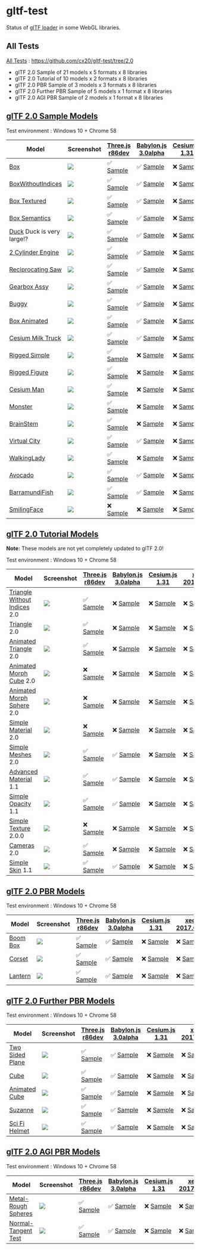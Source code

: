 # gltf-test

Status of [glTF loader](https://github.com/KhronosGroup/glTF#webgl-engines) in some WebGL libraries.

## All Tests

[All Tests]( https://cdn.rawgit.com/cx20/gltf-test/0fbe160ed4120988ee02c6dd9c1620bc3970fa59/index.html ) : https://github.com/cx20/gltf-test/tree/2.0
- glTF 2.0 Sample of 21 models x 5 formats x 8 libraries
- glTF 2.0 Tutorial of 10 models x 2 formats x 8 libraries
- glTF 2.0 PBR Sample of 3 models x 3 formats x 8 libraries
- glTF 2.0 Further PBR Sample of 5 models x 1 format x 8 libraries
- glTF 2.0 AGI PBR Sample of 2 models x 1 format x 8 libraries

## [glTF 2.0 Sample Models](https://github.com/lasalvavida/glTF-Sample-Models/tree/2.0/2.0)

Test environment : Windows 10 + Chrome 58

|Model                                               |Screenshot                                                    |[Three.js r86dev](https://github.com/mrdoob/three.js/tree/dev/examples/js/loaders/GLTF2Loader.js)                                                                           |[Babylon.js 3.0alpha](https://github.com/BabylonJS/Babylon.js/tree/master/loaders/src/glTF)                                                                                                     |[Cesium.js 1.31](https://github.com/AnalyticalGraphicsInc/cesium/)                                                                                             |[xeogl 2017.04.24](https://github.com/xeolabs/xeogl/tree/master/src/models/gltf)                                                                                             |[GLBoost r2dev](https://github.com/emadurandal/GLBoost/blob/master/src/js/middle_level/loader/GLTFLoader.js)                                                                     |[Grimoire.js 2017.05.08](https://github.com/GrimoireGL/grimoirejs-gltf)                                                                                                             |
|----------------------------------------------------|--------------------------------------------------------------|----------------------------------------------------------------------------------------------------------------------------------------------------------------------------|------------------------------------------------------------------------------------------------------------------------------------------------------------------------------------------------|---------------------------------------------------------------------------------------------------------------------------------------------------------------|-----------------------------------------------------------------------------------------------------------------------------------------------------------------------------|---------------------------------------------------------------------------------------------------------------------------------------------------------------------------------|------------------------------------------------------------------------------------------------------------------------------------------------------------------------------------|
|[Box](sampleModels/Box)                             |![](sampleModels/Box/screenshot/screenshot.png)               |:white_check_mark: [Sample](https://cdn.rawgit.com/cx20/gltf-test/0fbe160ed4120988ee02c6dd9c1620bc3970fa59/examples/threejs/index.html?model=Box&scale=1)                   |:white_check_mark: [Sample](https://cdn.rawgit.com/cx20/gltf-test/0fbe160ed4120988ee02c6dd9c1620bc3970fa59/examples/babylonjs/index.html?model=Box&scale=1)                                     |:x: [Sample](https://cdn.rawgit.com/cx20/gltf-test/0fbe160ed4120988ee02c6dd9c1620bc3970fa59/examples/cesium/index.html?model=Box)               |:x: [Sample](https://cdn.rawgit.com/cx20/gltf-test/0fbe160ed4120988ee02c6dd9c1620bc3970fa59/examples/xeogl/index.html?model=Box&scale=1)                                                    |:x: [Sample](https://cdn.rawgit.com/cx20/gltf-test/0fbe160ed4120988ee02c6dd9c1620bc3970fa59/examples/glboost/index.html?model=Box&scale=1)                                       |:x: [Sample](https://cdn.rawgit.com/cx20/gltf-test/0fbe160ed4120988ee02c6dd9c1620bc3970fa59/examples/grimoiregl/index.html?model=Box&scale=1)                                       |
|[BoxWithoutIndices](sampleModels/BoxWithoutIndices) |![](sampleModels/BoxWithoutIndices/screenshot/screenshot.png) |:white_check_mark: [Sample](https://cdn.rawgit.com/cx20/gltf-test/0fbe160ed4120988ee02c6dd9c1620bc3970fa59/examples/threejs/index.html?model=BoxWithoutIndices&scale=1)     |:white_check_mark: [Sample](https://cdn.rawgit.com/cx20/gltf-test/0fbe160ed4120988ee02c6dd9c1620bc3970fa59/examples/babylonjs/index.html?model=BoxWithoutIndices&scale=1)                       |:x: [Sample](https://cdn.rawgit.com/cx20/gltf-test/0fbe160ed4120988ee02c6dd9c1620bc3970fa59/examples/cesium/index.html?model=BoxWithoutIndices) |:x: [Sample](https://cdn.rawgit.com/cx20/gltf-test/0fbe160ed4120988ee02c6dd9c1620bc3970fa59/examples/xeogl/index.html?model=BoxWithoutIndices&scale=1)                                      |:x: [Sample](https://cdn.rawgit.com/cx20/gltf-test/0fbe160ed4120988ee02c6dd9c1620bc3970fa59/examples/glboost/index.html?model=BoxWithoutIndices&scale=1)                         |:x: [Sample](https://cdn.rawgit.com/cx20/gltf-test/0fbe160ed4120988ee02c6dd9c1620bc3970fa59/examples/grimoiregl/index.html?model=BoxWithoutIndices&scale=1)                         |
|[Box Textured](sampleModels/BoxTextured)            |![](sampleModels/BoxTextured/screenshot/screenshot.png)       |:white_check_mark: [Sample](https://cdn.rawgit.com/cx20/gltf-test/0fbe160ed4120988ee02c6dd9c1620bc3970fa59/examples/threejs/index.html?model=BoxTextured&scale=1)           |:white_check_mark: [Sample](https://cdn.rawgit.com/cx20/gltf-test/0fbe160ed4120988ee02c6dd9c1620bc3970fa59/examples/babylonjs/index.html?model=BoxTextured&scale=1)                             |:x: [Sample](https://cdn.rawgit.com/cx20/gltf-test/0fbe160ed4120988ee02c6dd9c1620bc3970fa59/examples/cesium/index.html?model=BoxTextured)       |:x: [Sample](https://cdn.rawgit.com/cx20/gltf-test/0fbe160ed4120988ee02c6dd9c1620bc3970fa59/examples/xeogl/index.html?model=BoxTextured&scale=1)                                            |:x: [Sample](https://cdn.rawgit.com/cx20/gltf-test/0fbe160ed4120988ee02c6dd9c1620bc3970fa59/examples/glboost/index.html?model=BoxTextured&scale=1)                               |:white_check_mark: [Sample](https://cdn.rawgit.com/cx20/gltf-test/0fbe160ed4120988ee02c6dd9c1620bc3970fa59/examples/grimoiregl/index.html?model=BoxTextured&scale=1)                |
|[Box Semantics](sampleModels/BoxSemantics)          |![](sampleModels/BoxSemantics/screenshot/screenshot.png)      |:white_check_mark: [Sample](https://cdn.rawgit.com/cx20/gltf-test/0fbe160ed4120988ee02c6dd9c1620bc3970fa59/examples/threejs/index.html?model=BoxSemantics&scale=1)          |:white_check_mark: [Sample](https://cdn.rawgit.com/cx20/gltf-test/0fbe160ed4120988ee02c6dd9c1620bc3970fa59/examples/babylonjs/index.html?model=BoxSemantics&scale=1)                            |:x: [Sample](https://cdn.rawgit.com/cx20/gltf-test/0fbe160ed4120988ee02c6dd9c1620bc3970fa59/examples/cesium/index.html?model=BoxSemantics)      |:x: [Sample](https://cdn.rawgit.com/cx20/gltf-test/0fbe160ed4120988ee02c6dd9c1620bc3970fa59/examples/xeogl/index.html?model=BoxSemantics&scale=1)                                           |:x: [Sample](https://cdn.rawgit.com/cx20/gltf-test/0fbe160ed4120988ee02c6dd9c1620bc3970fa59/examples/glboost/index.html?model=BoxSemantics&scale=1)                              |:white_check_mark: [Sample](https://cdn.rawgit.com/cx20/gltf-test/0fbe160ed4120988ee02c6dd9c1620bc3970fa59/examples/grimoiregl/index.html?model=BoxSemantics&scale=1)               |
|[Duck](sampleModels/Duck) Duck is very large!?      |![](sampleModels/Duck/screenshot/screenshot.png)              |:white_check_mark: [Sample](https://cdn.rawgit.com/cx20/gltf-test/0fbe160ed4120988ee02c6dd9c1620bc3970fa59/examples/threejs/index.html?model=Duck&scale=1)                  |:white_check_mark: [Sample](https://cdn.rawgit.com/cx20/gltf-test/0fbe160ed4120988ee02c6dd9c1620bc3970fa59/examples/babylonjs/index.html?model=Duck&scale=1)                                    |:x: [Sample](https://cdn.rawgit.com/cx20/gltf-test/0fbe160ed4120988ee02c6dd9c1620bc3970fa59/examples/cesium/index.html?model=Duck)              |:x: [Sample](https://cdn.rawgit.com/cx20/gltf-test/0fbe160ed4120988ee02c6dd9c1620bc3970fa59/examples/xeogl/index.html?model=Duck&scale=1)                                                   |:x: [Sample](https://cdn.rawgit.com/cx20/gltf-test/0fbe160ed4120988ee02c6dd9c1620bc3970fa59/examples/glboost/index.html?model=Duck&scale=1)                                      |:white_check_mark: [Sample](https://cdn.rawgit.com/cx20/gltf-test/0fbe160ed4120988ee02c6dd9c1620bc3970fa59/examples/grimoiregl/index.html?model=Duck&scale=1)                       |
|[2 Cylinder Engine](sampleModels/2CylinderEngine)   |![](sampleModels/2CylinderEngine/screenshot/screenshot.png)   |:white_check_mark: [Sample](https://cdn.rawgit.com/cx20/gltf-test/0fbe160ed4120988ee02c6dd9c1620bc3970fa59/examples/threejs/index.html?model=2CylinderEngine&scale=0.005)   |:white_check_mark: [Sample](https://cdn.rawgit.com/cx20/gltf-test/0fbe160ed4120988ee02c6dd9c1620bc3970fa59/examples/babylonjs/index.html?model=2CylinderEngine&scale=0.005)                     |:x: [Sample](https://cdn.rawgit.com/cx20/gltf-test/0fbe160ed4120988ee02c6dd9c1620bc3970fa59/examples/cesium/index.html?model=2CylinderEngine)   |:x: [Sample](https://cdn.rawgit.com/cx20/gltf-test/0fbe160ed4120988ee02c6dd9c1620bc3970fa59/examples/xeogl/index.html?model=2CylinderEngine&scale=0.005)                                    |:x: [Sample](https://cdn.rawgit.com/cx20/gltf-test/0fbe160ed4120988ee02c6dd9c1620bc3970fa59/examples/glboost/index.html?model=2CylinderEngine&scale=0.005)                       |:x: [Sample](https://cdn.rawgit.com/cx20/gltf-test/0fbe160ed4120988ee02c6dd9c1620bc3970fa59/examples/grimoiregl/index.html?model=2CylinderEngine&scale=0.005)                       |
|[Reciprocating Saw](sampleModels/ReciprocatingSaw)  |![](sampleModels/ReciprocatingSaw/screenshot/screenshot.png)  |:white_check_mark: [Sample](https://cdn.rawgit.com/cx20/gltf-test/0fbe160ed4120988ee02c6dd9c1620bc3970fa59/examples/threejs/index.html?model=ReciprocatingSaw&scale=0.01)   |:white_check_mark: [Sample](https://cdn.rawgit.com/cx20/gltf-test/0fbe160ed4120988ee02c6dd9c1620bc3970fa59/examples/babylonjs/index.html?model=ReciprocatingSaw&scale=0.01)                     |:x: [Sample](https://cdn.rawgit.com/cx20/gltf-test/0fbe160ed4120988ee02c6dd9c1620bc3970fa59/examples/cesium/index.html?model=ReciprocatingSaw)  |:x: [Sample](https://cdn.rawgit.com/cx20/gltf-test/0fbe160ed4120988ee02c6dd9c1620bc3970fa59/examples/xeogl/index.html?model=ReciprocatingSaw&scale=0.01)                                    |:x: [Sample](https://cdn.rawgit.com/cx20/gltf-test/0fbe160ed4120988ee02c6dd9c1620bc3970fa59/examples/glboost/index.html?model=ReciprocatingSaw&scale=0.01)                       |:x: [Sample](https://cdn.rawgit.com/cx20/gltf-test/0fbe160ed4120988ee02c6dd9c1620bc3970fa59/examples/grimoiregl/index.html?model=ReciprocatingSaw&scale=0.01)                       |
|[Gearbox Assy](sampleModels/GearboxAssy)            |![](sampleModels/GearboxAssy/screenshot/screenshot.png)       |:white_check_mark: [Sample](https://cdn.rawgit.com/cx20/gltf-test/0fbe160ed4120988ee02c6dd9c1620bc3970fa59/examples/threejs/index.html?model=GearboxAssy&scale=1)           |:white_check_mark: [Sample](https://cdn.rawgit.com/cx20/gltf-test/0fbe160ed4120988ee02c6dd9c1620bc3970fa59/examples/babylonjs/index.html?model=GearboxAssy&scale=1)                             |:x: [Sample](https://cdn.rawgit.com/cx20/gltf-test/0fbe160ed4120988ee02c6dd9c1620bc3970fa59/examples/cesium/index.html?model=GearboxAssy)       |:x: [Sample](https://cdn.rawgit.com/cx20/gltf-test/0fbe160ed4120988ee02c6dd9c1620bc3970fa59/examples/xeogl/index.html?model=GearboxAssy&scale=1)                                            |:x: [Sample](https://cdn.rawgit.com/cx20/gltf-test/0fbe160ed4120988ee02c6dd9c1620bc3970fa59/examples/glboost/index.html?model=GearboxAssy&scale=1)                               |:x: [Sample](https://cdn.rawgit.com/cx20/gltf-test/0fbe160ed4120988ee02c6dd9c1620bc3970fa59/examples/grimoiregl/index.html?model=GearboxAssy&scale=1)                               |
|[Buggy](sampleModels/Buggy)                         |![](sampleModels/Buggy/screenshot/screenshot.png)             |:white_check_mark: [Sample](https://cdn.rawgit.com/cx20/gltf-test/0fbe160ed4120988ee02c6dd9c1620bc3970fa59/examples/threejs/index.html?model=Buggy&scale=0.02)              |:white_check_mark: [Sample](https://cdn.rawgit.com/cx20/gltf-test/0fbe160ed4120988ee02c6dd9c1620bc3970fa59/examples/babylonjs/index.html?model=Buggy&scale=0.02)                                |:x: [Sample](https://cdn.rawgit.com/cx20/gltf-test/0fbe160ed4120988ee02c6dd9c1620bc3970fa59/examples/cesium/index.html?model=Buggy)             |:x: [Sample](https://cdn.rawgit.com/cx20/gltf-test/0fbe160ed4120988ee02c6dd9c1620bc3970fa59/examples/xeogl/index.html?model=Buggy&scale=0.02)                                               |:x: [Sample](https://cdn.rawgit.com/cx20/gltf-test/0fbe160ed4120988ee02c6dd9c1620bc3970fa59/examples/glboost/index.html?model=Buggy&scale=0.02)                                  |:x: [Sample](https://cdn.rawgit.com/cx20/gltf-test/0fbe160ed4120988ee02c6dd9c1620bc3970fa59/examples/grimoiregl/index.html?model=Buggy&scale=0.02)                                  |
|[Box Animated](sampleModels/BoxAnimated)            |![](sampleModels/BoxAnimated/screenshot/screenshot.gif)       |:white_check_mark: [Sample](https://cdn.rawgit.com/cx20/gltf-test/0fbe160ed4120988ee02c6dd9c1620bc3970fa59/examples/threejs/index.html?model=BoxAnimated&scale=0.5)         |:white_check_mark: [Sample](https://cdn.rawgit.com/cx20/gltf-test/0fbe160ed4120988ee02c6dd9c1620bc3970fa59/examples/babylonjs/index.html?model=BoxAnimated&scale=0.5)                           |:x: [Sample](https://cdn.rawgit.com/cx20/gltf-test/0fbe160ed4120988ee02c6dd9c1620bc3970fa59/examples/cesium/index.html?model=BoxAnimated)                      |:x: [Sample](https://cdn.rawgit.com/cx20/gltf-test/0fbe160ed4120988ee02c6dd9c1620bc3970fa59/examples/xeogl/index.html?model=BoxAnimated&scale=0.5)                           |:x: [Sample](https://cdn.rawgit.com/cx20/gltf-test/0fbe160ed4120988ee02c6dd9c1620bc3970fa59/examples/glboost/index.html?model=BoxAnimated&scale=0.5)                             |:x: [Sample](https://cdn.rawgit.com/cx20/gltf-test/0fbe160ed4120988ee02c6dd9c1620bc3970fa59/examples/grimoiregl/index.html?model=BoxAnimated&scale=0.5)                             |
|[Cesium Milk Truck](sampleModels/CesiumMilkTruck)   |![](sampleModels/CesiumMilkTruck/screenshot/screenshot.gif)   |:white_check_mark: [Sample](https://cdn.rawgit.com/cx20/gltf-test/0fbe160ed4120988ee02c6dd9c1620bc3970fa59/examples/threejs/index.html?model=CesiumMilkTruck&scale=0.5)     |:white_check_mark: [Sample](https://cdn.rawgit.com/cx20/gltf-test/0fbe160ed4120988ee02c6dd9c1620bc3970fa59/examples/babylonjs/index.html?model=CesiumMilkTruck&scale=0.5)                       |:x: [Sample](https://cdn.rawgit.com/cx20/gltf-test/0fbe160ed4120988ee02c6dd9c1620bc3970fa59/examples/cesium/index.html?model=CesiumMilkTruck)                  |:x: [Sample](https://cdn.rawgit.com/cx20/gltf-test/0fbe160ed4120988ee02c6dd9c1620bc3970fa59/examples/xeogl/index.html?model=CesiumMilkTruck&scale=0.5)                       |:x: [Sample](https://cdn.rawgit.com/cx20/gltf-test/0fbe160ed4120988ee02c6dd9c1620bc3970fa59/examples/glboost/index.html?model=CesiumMilkTruck&scale=0.5)                         |:x: [Sample](https://cdn.rawgit.com/cx20/gltf-test/0fbe160ed4120988ee02c6dd9c1620bc3970fa59/examples/grimoiregl/index.html?model=CesiumMilkTruck&scale=0.5)                         |
|[Rigged Simple](sampleModels/RiggedSimple)          |![](sampleModels/RiggedSimple/screenshot/screenshot.gif)      |:white_check_mark: [Sample](https://cdn.rawgit.com/cx20/gltf-test/0fbe160ed4120988ee02c6dd9c1620bc3970fa59/examples/threejs/index.html?model=RiggedSimple&scale=0.2)        |:x: [Sample](https://cdn.rawgit.com/cx20/gltf-test/0fbe160ed4120988ee02c6dd9c1620bc3970fa59/examples/babylonjs/index.html?model=RiggedSimple&scale=0.2)                                         |:x: [Sample](https://cdn.rawgit.com/cx20/gltf-test/0fbe160ed4120988ee02c6dd9c1620bc3970fa59/examples/cesium/index.html?model=RiggedSimple)                     |:x: [Sample](https://cdn.rawgit.com/cx20/gltf-test/0fbe160ed4120988ee02c6dd9c1620bc3970fa59/examples/xeogl/index.html?model=RiggedSimple&scale=0.2)                          |:x: [Sample](https://cdn.rawgit.com/cx20/gltf-test/0fbe160ed4120988ee02c6dd9c1620bc3970fa59/examples/glboost/index.html?model=RiggedSimple&scale=0.2)                            |:x: [Sample](https://cdn.rawgit.com/cx20/gltf-test/0fbe160ed4120988ee02c6dd9c1620bc3970fa59/examples/grimoiregl/index.html?model=RiggedSimple&scale=0.2)                            |
|[Rigged Figure](sampleModels/RiggedFigure)          |![](sampleModels/RiggedFigure/screenshot/screenshot.gif)      |:white_check_mark: [Sample](https://cdn.rawgit.com/cx20/gltf-test/0fbe160ed4120988ee02c6dd9c1620bc3970fa59/examples/threejs/index.html?model=RiggedFigure&scale=1)          |:x: [Sample](https://cdn.rawgit.com/cx20/gltf-test/0fbe160ed4120988ee02c6dd9c1620bc3970fa59/examples/babylonjs/index.html?model=RiggedFigure&scale=1)                                           |:x: [Sample](https://cdn.rawgit.com/cx20/gltf-test/0fbe160ed4120988ee02c6dd9c1620bc3970fa59/examples/cesium/index.html?model=RiggedFigure)                     |:x: [Sample](https://cdn.rawgit.com/cx20/gltf-test/0fbe160ed4120988ee02c6dd9c1620bc3970fa59/examples/xeogl/index.html?model=RiggedFigure&scale=1)                            |:x: [Sample](https://cdn.rawgit.com/cx20/gltf-test/0fbe160ed4120988ee02c6dd9c1620bc3970fa59/examples/glboost/index.html?model=RiggedFigure&scale=1)                              |:x: [Sample](https://cdn.rawgit.com/cx20/gltf-test/0fbe160ed4120988ee02c6dd9c1620bc3970fa59/examples/grimoiregl/index.html?model=RiggedFigure&scale=1)                              |
|[Cesium Man](sampleModels/CesiumMan)                |![](sampleModels/CesiumMan/screenshot/screenshot.gif)         |:white_check_mark: [Sample](https://cdn.rawgit.com/cx20/gltf-test/0fbe160ed4120988ee02c6dd9c1620bc3970fa59/examples/threejs/index.html?model=CesiumMan&scale=1)             |:x: [Sample](https://cdn.rawgit.com/cx20/gltf-test/0fbe160ed4120988ee02c6dd9c1620bc3970fa59/examples/babylonjs/index.html?model=CesiumMan&scale=1)                                              |:x: [Sample](https://cdn.rawgit.com/cx20/gltf-test/0fbe160ed4120988ee02c6dd9c1620bc3970fa59/examples/cesium/index.html?model=CesiumMan)                        |:x: [Sample](https://cdn.rawgit.com/cx20/gltf-test/0fbe160ed4120988ee02c6dd9c1620bc3970fa59/examples/xeogl/index.html?model=CesiumMan&scale=1)                               |:x: [Sample](https://cdn.rawgit.com/cx20/gltf-test/0fbe160ed4120988ee02c6dd9c1620bc3970fa59/examples/glboost/index.html?model=CesiumMan&scale=1)                                 |:x: [Sample](https://cdn.rawgit.com/cx20/gltf-test/0fbe160ed4120988ee02c6dd9c1620bc3970fa59/examples/grimoiregl/index.html?model=CesiumMan&scale=1)                                 |
|[Monster](sampleModels/Monster)                     |![](sampleModels/Monster/screenshot/screenshot.gif)           |:white_check_mark: [Sample](https://cdn.rawgit.com/cx20/gltf-test/0fbe160ed4120988ee02c6dd9c1620bc3970fa59/examples/threejs/index.html?model=Monster&scale=0.05)            |:x: [Sample](https://cdn.rawgit.com/cx20/gltf-test/0fbe160ed4120988ee02c6dd9c1620bc3970fa59/examples/babylonjs/index.html?model=Monster&scale=0.05)                                             |:x: [Sample](https://cdn.rawgit.com/cx20/gltf-test/0fbe160ed4120988ee02c6dd9c1620bc3970fa59/examples/cesium/index.html?model=Monster)                          |:x: [Sample](https://cdn.rawgit.com/cx20/gltf-test/0fbe160ed4120988ee02c6dd9c1620bc3970fa59/examples/xeogl/index.html?model=Monster&scale=0.05)                              |:x: [Sample](https://cdn.rawgit.com/cx20/gltf-test/0fbe160ed4120988ee02c6dd9c1620bc3970fa59/examples/glboost/index.html?model=Monster&scale=0.05)                                |:x: [Sample](https://cdn.rawgit.com/cx20/gltf-test/0fbe160ed4120988ee02c6dd9c1620bc3970fa59/examples/grimoiregl/index.html?model=Monster&scale=0.05)                                |
|[BrainStem](sampleModels/BrainStem)                 |![](sampleModels/BrainStem/screenshot/screenshot.gif)         |:white_check_mark: [Sample](https://cdn.rawgit.com/cx20/gltf-test/0fbe160ed4120988ee02c6dd9c1620bc3970fa59/examples/threejs/index.html?model=BrainStem&scale=1)             |:x: [Sample](https://cdn.rawgit.com/cx20/gltf-test/0fbe160ed4120988ee02c6dd9c1620bc3970fa59/examples/babylonjs/index.html?model=BrainStem&scale=1)                                              |:x: [Sample](https://cdn.rawgit.com/cx20/gltf-test/0fbe160ed4120988ee02c6dd9c1620bc3970fa59/examples/cesium/index.html?model=BrainStem)                        |:x: [Sample](https://cdn.rawgit.com/cx20/gltf-test/0fbe160ed4120988ee02c6dd9c1620bc3970fa59/examples/xeogl/index.html?model=BrainStem&scale=1)                               |:x: [Sample](https://cdn.rawgit.com/cx20/gltf-test/0fbe160ed4120988ee02c6dd9c1620bc3970fa59/examples/glboost/index.html?model=BrainStem&scale=1)                                 |:x: [Sample](https://cdn.rawgit.com/cx20/gltf-test/0fbe160ed4120988ee02c6dd9c1620bc3970fa59/examples/grimoiregl/index.html?model=BrainStem&scale=1)                                 |
|[Virtual City](sampleModels/VC)                     |![](sampleModels/VC/screenshot/screenshot.gif)                |:white_check_mark: [Sample](https://cdn.rawgit.com/cx20/gltf-test/0fbe160ed4120988ee02c6dd9c1620bc3970fa59/examples/threejs/index.html?model=VC&scale=0.2)                  |:white_check_mark: [Sample](https://cdn.rawgit.com/cx20/gltf-test/0fbe160ed4120988ee02c6dd9c1620bc3970fa59/examples/babylonjs/index.html?model=VC&scale=0.2)                                    |:x: [Sample](https://cdn.rawgit.com/cx20/gltf-test/0fbe160ed4120988ee02c6dd9c1620bc3970fa59/examples/cesium/index.html?model=VC)                               |:x: [Sample](https://cdn.rawgit.com/cx20/gltf-test/0fbe160ed4120988ee02c6dd9c1620bc3970fa59/examples/xeogl/index.html?model=VC&scale=0.2)                                    |:x: [Sample](https://cdn.rawgit.com/cx20/gltf-test/0fbe160ed4120988ee02c6dd9c1620bc3970fa59/examples/glboost/index.html?model=VC&scale=0.2)                                      |:x: [Sample](https://cdn.rawgit.com/cx20/gltf-test/0fbe160ed4120988ee02c6dd9c1620bc3970fa59/examples/grimoiregl/index.html?model=VC&scale=0.2)                                      |
|[WalkingLady](sampleModels/WalkingLady)             |![](sampleModels/WalkingLady/screenshot/screenshot.gif)       |:white_check_mark: [Sample](https://cdn.rawgit.com/cx20/gltf-test/0fbe160ed4120988ee02c6dd9c1620bc3970fa59/examples/threejs/index.html?model=WalkingLady&scale=1)           |:x: [Sample](https://cdn.rawgit.com/cx20/gltf-test/0fbe160ed4120988ee02c6dd9c1620bc3970fa59/examples/babylonjs/index.html?model=WalkingLady&scale=1)                                            |:x: [Sample](https://cdn.rawgit.com/cx20/gltf-test/0fbe160ed4120988ee02c6dd9c1620bc3970fa59/examples/cesium/index.html?model=WalkingLady)                      |:x: [Sample](https://cdn.rawgit.com/cx20/gltf-test/0fbe160ed4120988ee02c6dd9c1620bc3970fa59/examples/xeogl/index.html?model=WalkingLady&scale=1)                             |:x: [Sample](https://cdn.rawgit.com/cx20/gltf-test/0fbe160ed4120988ee02c6dd9c1620bc3970fa59/examples/glboost/index.html?model=WalkingLady&scale=1)                               |:x: [Sample](https://cdn.rawgit.com/cx20/gltf-test/0fbe160ed4120988ee02c6dd9c1620bc3970fa59/examples/grimoiregl/index.html?model=WalkingLady&scale=1)                               |
|[Avocado](sampleModels/Avocado)                     |![](sampleModels/Avocado/screenshot/screenshot.png)           |:white_check_mark: [Sample](https://cdn.rawgit.com/cx20/gltf-test/0fbe160ed4120988ee02c6dd9c1620bc3970fa59/examples/threejs/index.html?model=Avocado&scale=0.5)             |:white_check_mark: [Sample](https://cdn.rawgit.com/cx20/gltf-test/0fbe160ed4120988ee02c6dd9c1620bc3970fa59/examples/babylonjs/index.html?model=Avocado&scale=0.5)                               |:x: [Sample](https://cdn.rawgit.com/cx20/gltf-test/0fbe160ed4120988ee02c6dd9c1620bc3970fa59/examples/cesium/index.html?model=Avocado)           |:x: [Sample](https://cdn.rawgit.com/cx20/gltf-test/0fbe160ed4120988ee02c6dd9c1620bc3970fa59/examples/xeogl/index.html?model=Avocado&scale=0.5)                                              |:x: [Sample](https://cdn.rawgit.com/cx20/gltf-test/0fbe160ed4120988ee02c6dd9c1620bc3970fa59/examples/glboost/index.html?model=Avocado&scale=0.5)                                 |:white_check_mark: [Sample](https://cdn.rawgit.com/cx20/gltf-test/0fbe160ed4120988ee02c6dd9c1620bc3970fa59/examples/grimoiregl/index.html?model=Avocado&scale=0.5)                  |
|[BarramundiFish](sampleModels/BarramundiFish)       |![](sampleModels/BarramundiFish/screenshot/screenshot.png)    |:white_check_mark: [Sample](https://cdn.rawgit.com/cx20/gltf-test/0fbe160ed4120988ee02c6dd9c1620bc3970fa59/examples/threejs/index.html?model=BarramundiFish&scale=0.05)     |:white_check_mark: [Sample](https://cdn.rawgit.com/cx20/gltf-test/0fbe160ed4120988ee02c6dd9c1620bc3970fa59/examples/babylonjs/index.html?model=BarramundiFish&scale=0.05)                       |:x: [Sample](https://cdn.rawgit.com/cx20/gltf-test/0fbe160ed4120988ee02c6dd9c1620bc3970fa59/examples/cesium/index.html?model=BarramundiFish)    |:x: [Sample](https://cdn.rawgit.com/cx20/gltf-test/0fbe160ed4120988ee02c6dd9c1620bc3970fa59/examples/xeogl/index.html?model=BarramundiFish&scale=0.05)                                      |:x: [Sample](https://cdn.rawgit.com/cx20/gltf-test/0fbe160ed4120988ee02c6dd9c1620bc3970fa59/examples/glboost/index.html?model=BarramundiFish&scale=0.05)                         |:white_check_mark: [Sample](https://cdn.rawgit.com/cx20/gltf-test/0fbe160ed4120988ee02c6dd9c1620bc3970fa59/examples/grimoiregl/index.html?model=BarramundiFish&scale=0.05)          |
|[SmilingFace](sampleModels/SmilingFace)             |![](sampleModels/SmilingFace/screenshot/screenshot.png)       |:x: [Sample](https://cdn.rawgit.com/cx20/gltf-test/0fbe160ed4120988ee02c6dd9c1620bc3970fa59/examples/threejs/index.html?model=SmilingFace&scale=1.0)                        |:x: [Sample](https://cdn.rawgit.com/cx20/gltf-test/0fbe160ed4120988ee02c6dd9c1620bc3970fa59/examples/babylonjs/index.html?model=SmilingFace&scale=1.0)                                          |:x: [Sample](https://cdn.rawgit.com/cx20/gltf-test/0fbe160ed4120988ee02c6dd9c1620bc3970fa59/examples/cesium/index.html?model=SmilingFace)       |:x: [Sample](https://cdn.rawgit.com/cx20/gltf-test/0fbe160ed4120988ee02c6dd9c1620bc3970fa59/examples/xeogl/index.html?model=SmilingFace&scale=1.0)                                          |:x: [Sample](https://cdn.rawgit.com/cx20/gltf-test/0fbe160ed4120988ee02c6dd9c1620bc3970fa59/examples/glboost/index.html?model=SmilingFace&scale=1.0)                             |:white_check_mark: [Sample](https://cdn.rawgit.com/cx20/gltf-test/0fbe160ed4120988ee02c6dd9c1620bc3970fa59/examples/grimoiregl/index.html?model=SmilingFace&scale=1.0)              |

## [glTF 2.0 Tutorial Models](https://github.com/javagl/gltfTutorialModels/tree/2.0)

**Note:** These models are not yet completely updated to glTF 2.0!

Test environment : Windows 10 + Chrome 58

|Model                                                                 |Screenshot                                                          |[Three.js r86dev](https://github.com/mrdoob/three.js/tree/dev/examples/js/loaders/GLTF2Loader.js)                                                                                                             |[Babylon.js 3.0alpha](https://github.com/BabylonJS/Babylon.js/tree/master/loaders/src/glTF)                                                                                                                           |[Cesium.js 1.31](https://github.com/AnalyticalGraphicsInc/cesium/)                                                                                                                                      |[xeogl 2017.04.24](https://github.com/xeolabs/xeogl/tree/master/src/models/gltf)                                                                                                             |[GLBoost r2dev](https://github.com/emadurandal/GLBoost/blob/master/src/js/middle_level/loader/GLTFLoader.js)                                                                                                  |[Grimoire.js 2017.05.08](https://github.com/GrimoireGL/grimoirejs-gltf)                                                                                                                           |
|----------------------------------------------------------------------|--------------------------------------------------------------------|--------------------------------------------------------------------------------------------------------------------------------------------------------------------------------------------------------------|----------------------------------------------------------------------------------------------------------------------------------------------------------------------------------------------------------------------|--------------------------------------------------------------------------------------------------------------------------------------------------------------------------------------------------------|---------------------------------------------------------------------------------------------------------------------------------------------------------------------------------------------|--------------------------------------------------------------------------------------------------------------------------------------------------------------------------------------------------------------|--------------------------------------------------------------------------------------------------------------------------------------------------------------------------------------------------|
|[Triangle Without Indices](tutorialModels/TriangleWithoutIndices) 2.0 |![](tutorialModels/TriangleWithoutIndices/screenshot/screenshot.png)|:white_check_mark: [Sample](https://cdn.rawgit.com/cx20/gltf-test/0fbe160ed4120988ee02c6dd9c1620bc3970fa59/examples/threejs/index.html?category=tutorialModels&model=TriangleWithoutIndices&scale=1&type=glTF)|:x: [Sample](https://cdn.rawgit.com/cx20/gltf-test/0fbe160ed4120988ee02c6dd9c1620bc3970fa59/examples/babylonjs/index.html?category=tutorialModels&model=TriangleWithoutIndices&scale=1&type=glTF)                     |:x: [Sample](https://cdn.rawgit.com/cx20/gltf-test/0fbe160ed4120988ee02c6dd9c1620bc3970fa59/examples/cesium/index.html?category=tutorialModels&model=TriangleWithoutIndices&scale=1&type=glTF)          |:x: [Sample](https://cdn.rawgit.com/cx20/gltf-test/0fbe160ed4120988ee02c6dd9c1620bc3970fa59/examples/xeogl/index.html?category=tutorialModels&model=TriangleWithoutIndices&scale=1&type=glTF)|:x: [Sample](https://cdn.rawgit.com/cx20/gltf-test/0fbe160ed4120988ee02c6dd9c1620bc3970fa59/examples/glboost/index.html?category=tutorialModels&model=TriangleWithoutIndices&scale=1&type=glTF)               |:x: [Sample](https://cdn.rawgit.com/cx20/gltf-test/0fbe160ed4120988ee02c6dd9c1620bc3970fa59/examples/grimoiregl/index.html?category=tutorialModels&model=TriangleWithoutIndices&scale=1&type=glTF)|
|[Triangle](tutorialModels/Triangle) 2.0                               |![](tutorialModels/Triangle/screenshot/screenshot.png)              |:white_check_mark: [Sample](https://cdn.rawgit.com/cx20/gltf-test/0fbe160ed4120988ee02c6dd9c1620bc3970fa59/examples/threejs/index.html?category=tutorialModels&model=Triangle&scale=1&type=glTF)              |:x: [Sample](https://cdn.rawgit.com/cx20/gltf-test/0fbe160ed4120988ee02c6dd9c1620bc3970fa59/examples/babylonjs/index.html?category=tutorialModels&model=Triangle&scale=1&type=glTF)                                   |:x: [Sample](https://cdn.rawgit.com/cx20/gltf-test/0fbe160ed4120988ee02c6dd9c1620bc3970fa59/examples/cesium/index.html?category=tutorialModels&model=Triangle&scale=1&type=glTF)                        |:x: [Sample](https://cdn.rawgit.com/cx20/gltf-test/0fbe160ed4120988ee02c6dd9c1620bc3970fa59/examples/xeogl/index.html?category=tutorialModels&model=Triangle&scale=1&type=glTF)              |:x: [Sample](https://cdn.rawgit.com/cx20/gltf-test/0fbe160ed4120988ee02c6dd9c1620bc3970fa59/examples/glboost/index.html?category=tutorialModels&model=Triangle&scale=1&type=glTF)                             |:x: [Sample](https://cdn.rawgit.com/cx20/gltf-test/0fbe160ed4120988ee02c6dd9c1620bc3970fa59/examples/grimoiregl/index.html?category=tutorialModels&model=Triangle&scale=1&type=glTF)              |
|[Animated Triangle](tutorialModels/AnimatedTriangle) 2.0              |![](tutorialModels/AnimatedTriangle/screenshot/screenshot.gif)      |:white_check_mark: [Sample](https://cdn.rawgit.com/cx20/gltf-test/0fbe160ed4120988ee02c6dd9c1620bc3970fa59/examples/threejs/index.html?category=tutorialModels&model=AnimatedTriangle&scale=1&type=glTF)      |:x: [Sample](https://cdn.rawgit.com/cx20/gltf-test/0fbe160ed4120988ee02c6dd9c1620bc3970fa59/examples/babylonjs/index.html?category=tutorialModels&model=AnimatedTriangle&scale=1&type=glTF)                           |:x: [Sample](https://cdn.rawgit.com/cx20/gltf-test/0fbe160ed4120988ee02c6dd9c1620bc3970fa59/examples/cesium/index.html?category=tutorialModels&model=AnimatedTriangle&scale=1&type=glTF)                |:x: [Sample](https://cdn.rawgit.com/cx20/gltf-test/0fbe160ed4120988ee02c6dd9c1620bc3970fa59/examples/xeogl/index.html?category=tutorialModels&model=AnimatedTriangle&scale=1&type=glTF)      |:x: [Sample](https://cdn.rawgit.com/cx20/gltf-test/0fbe160ed4120988ee02c6dd9c1620bc3970fa59/examples/glboost/index.html?category=tutorialModels&model=AnimatedTriangle&scale=1&type=glTF)                     |:x: [Sample](https://cdn.rawgit.com/cx20/gltf-test/0fbe160ed4120988ee02c6dd9c1620bc3970fa59/examples/grimoiregl/index.html?category=tutorialModels&model=AnimatedTriangle&scale=1&type=glTF)      |
|[Animated Morph Cube](tutorialModels/AnimatedMorphCube) 2.0           |![](tutorialModels/AnimatedMorphCube/screenshot/screenshot.gif)     |:x: [Sample](https://cdn.rawgit.com/cx20/gltf-test/0fbe160ed4120988ee02c6dd9c1620bc3970fa59/examples/threejs/index.html?category=tutorialModels&model=AnimatedMorphCube&scale=1&type=glTF)                    |:x: [Sample](https://cdn.rawgit.com/cx20/gltf-test/0fbe160ed4120988ee02c6dd9c1620bc3970fa59/examples/babylonjs/index.html?category=tutorialModels&model=AnimatedMorphCube&scale=1&type=glTF)                          |:x: [Sample](https://cdn.rawgit.com/cx20/gltf-test/0fbe160ed4120988ee02c6dd9c1620bc3970fa59/examples/cesium/index.html?category=tutorialModels&model=AnimatedMorphCube&scale=1&type=glTF)               |:x: [Sample](https://cdn.rawgit.com/cx20/gltf-test/0fbe160ed4120988ee02c6dd9c1620bc3970fa59/examples/xeogl/index.html?category=tutorialModels&model=AnimatedMorphCube&scale=1&type=glTF)     |:x: [Sample](https://cdn.rawgit.com/cx20/gltf-test/0fbe160ed4120988ee02c6dd9c1620bc3970fa59/examples/glboost/index.html?category=tutorialModels&model=AnimatedMorphCube&scale=1&type=glTF)                    |:x: [Sample](https://cdn.rawgit.com/cx20/gltf-test/0fbe160ed4120988ee02c6dd9c1620bc3970fa59/examples/grimoiregl/index.html?category=tutorialModels&model=AnimatedMorphCube&scale=1&type=glTF)     |
|[Animated Morph Sphere](tutorialModels/AnimatedMorphSphere) 2.0       |![](tutorialModels/AnimatedMorphSphere/screenshot/screenshot.gif)   |:x: [Sample](https://cdn.rawgit.com/cx20/gltf-test/0fbe160ed4120988ee02c6dd9c1620bc3970fa59/examples/threejs/index.html?category=tutorialModels&model=AnimatedMorphSphere&scale=1&type=glTF)                  |:x: [Sample](https://cdn.rawgit.com/cx20/gltf-test/0fbe160ed4120988ee02c6dd9c1620bc3970fa59/examples/babylonjs/index.html?category=tutorialModels&model=AnimatedMorphSphere&scale=1&type=glTF)                        |:x: [Sample](https://cdn.rawgit.com/cx20/gltf-test/0fbe160ed4120988ee02c6dd9c1620bc3970fa59/examples/cesium/index.html?category=tutorialModels&model=AnimatedMorphSphere&scale=1&type=glTF)             |:x: [Sample](https://cdn.rawgit.com/cx20/gltf-test/0fbe160ed4120988ee02c6dd9c1620bc3970fa59/examples/xeogl/index.html?category=tutorialModels&model=AnimatedMorphSphere&scale=1&type=glTF)   |:x: [Sample](https://cdn.rawgit.com/cx20/gltf-test/0fbe160ed4120988ee02c6dd9c1620bc3970fa59/examples/glboost/index.html?category=tutorialModels&model=AnimatedMorphSphere&scale=1&type=glTF)                  |:x: [Sample](https://cdn.rawgit.com/cx20/gltf-test/0fbe160ed4120988ee02c6dd9c1620bc3970fa59/examples/grimoiregl/index.html?category=tutorialModels&model=AnimatedMorphSphere&scale=1&type=glTF)   |
|[Simple Material](tutorialModels/SimpleMaterial) 2.0                  |![](tutorialModels/SimpleMaterial/screenshot/screenshot.png)        |:x: [Sample](https://cdn.rawgit.com/cx20/gltf-test/0fbe160ed4120988ee02c6dd9c1620bc3970fa59/examples/threejs/index.html?category=tutorialModels&model=SimpleMaterial&scale=1&type=glTF)                       |:x: [Sample](https://cdn.rawgit.com/cx20/gltf-test/0fbe160ed4120988ee02c6dd9c1620bc3970fa59/examples/babylonjs/index.html?category=tutorialModels&model=SimpleMaterial&scale=1&type=glTF)                             |:x: [Sample](https://cdn.rawgit.com/cx20/gltf-test/0fbe160ed4120988ee02c6dd9c1620bc3970fa59/examples/cesium/index.html?category=tutorialModels&model=SimpleMaterial&scale=1&type=glTF)                  |:x: [Sample](https://cdn.rawgit.com/cx20/gltf-test/0fbe160ed4120988ee02c6dd9c1620bc3970fa59/examples/xeogl/index.html?category=tutorialModels&model=SimpleMaterial&scale=1&type=glTF)        |:x: [Sample](https://cdn.rawgit.com/cx20/gltf-test/0fbe160ed4120988ee02c6dd9c1620bc3970fa59/examples/glboost/index.html?category=tutorialModels&model=SimpleMaterial&scale=1&type=glTF)                       |:x: [Sample](https://cdn.rawgit.com/cx20/gltf-test/0fbe160ed4120988ee02c6dd9c1620bc3970fa59/examples/grimoiregl/index.html?category=tutorialModels&model=SimpleMaterial&scale=1&type=glTF)        |
|[Simple Meshes](tutorialModels/SimpleMeshes) 2.0                      |![](tutorialModels/SimpleMeshes/screenshot/screenshot.png)          |:white_check_mark: [Sample](https://cdn.rawgit.com/cx20/gltf-test/0fbe160ed4120988ee02c6dd9c1620bc3970fa59/examples/threejs/index.html?category=tutorialModels&model=SimpleMeshes&scale=1&type=glTF)          |:white_check_mark: [Sample](https://cdn.rawgit.com/cx20/gltf-test/0fbe160ed4120988ee02c6dd9c1620bc3970fa59/examples/babylonjs/index.html?category=tutorialModels&model=SimpleMeshes&scale=1&type=glTF)                |:x: [Sample](https://cdn.rawgit.com/cx20/gltf-test/0fbe160ed4120988ee02c6dd9c1620bc3970fa59/examples/cesium/index.html?category=tutorialModels&model=SimpleMeshes&scale=1&type=glTF)                    |:x: [Sample](https://cdn.rawgit.com/cx20/gltf-test/0fbe160ed4120988ee02c6dd9c1620bc3970fa59/examples/xeogl/index.html?category=tutorialModels&model=SimpleMeshes&scale=1&type=glTF)          |:x: [Sample](https://cdn.rawgit.com/cx20/gltf-test/0fbe160ed4120988ee02c6dd9c1620bc3970fa59/examples/glboost/index.html?category=tutorialModels&model=SimpleMeshes&scale=1&type=glTF)                         |:x: [Sample](https://cdn.rawgit.com/cx20/gltf-test/0fbe160ed4120988ee02c6dd9c1620bc3970fa59/examples/grimoiregl/index.html?category=tutorialModels&model=SimpleMeshes&scale=1&type=glTF)          |
|[Advanced Material](tutorialModels/AdvancedMaterial) 1.1              |![](tutorialModels/AdvancedMaterial/screenshot/screenshot.png)      |:white_check_mark: [Sample](https://cdn.rawgit.com/cx20/gltf-test/0fbe160ed4120988ee02c6dd9c1620bc3970fa59/examples/threejs/index.html?category=tutorialModels&model=AdvancedMaterial&scale=1&type=glTF)      |:white_check_mark: [Sample](https://cdn.rawgit.com/cx20/gltf-test/0fbe160ed4120988ee02c6dd9c1620bc3970fa59/examples/babylonjs/index.html?category=tutorialModels&model=AdvancedMaterial&scale=1&type=glTF)            |:x: [Sample](https://cdn.rawgit.com/cx20/gltf-test/0fbe160ed4120988ee02c6dd9c1620bc3970fa59/examples/cesium/index.html?category=tutorialModels&model=AdvancedMaterial&scale=1&type=glTF)                |:x: [Sample](https://cdn.rawgit.com/cx20/gltf-test/0fbe160ed4120988ee02c6dd9c1620bc3970fa59/examples/xeogl/index.html?category=tutorialModels&model=AdvancedMaterial&scale=1&type=glTF)      |:white_check_mark: [Sample](https://cdn.rawgit.com/cx20/gltf-test/0fbe160ed4120988ee02c6dd9c1620bc3970fa59/examples/glboost/index.html?category=tutorialModels&model=AdvancedMaterial&scale=1&type=glTF)      |:x: [Sample](https://cdn.rawgit.com/cx20/gltf-test/0fbe160ed4120988ee02c6dd9c1620bc3970fa59/examples/grimoiregl/index.html?category=tutorialModels&model=AdvancedMaterial&scale=1&type=glTF)      |
|[Simple Opacity](tutorialModels/SimpleOpacity) 1.1                    |![](tutorialModels/SimpleOpacity/screenshot/screenshot.png)         |:white_check_mark: [Sample](https://cdn.rawgit.com/cx20/gltf-test/0fbe160ed4120988ee02c6dd9c1620bc3970fa59/examples/threejs/index.html?category=tutorialModels&model=SimpleOpacity&scale=1&type=glTF)         |:white_check_mark: [Sample](https://cdn.rawgit.com/cx20/gltf-test/0fbe160ed4120988ee02c6dd9c1620bc3970fa59/examples/babylonjs/index.html?category=tutorialModels&model=SimpleOpacity&scale=1&type=glTF)               |:x: [Sample](https://cdn.rawgit.com/cx20/gltf-test/0fbe160ed4120988ee02c6dd9c1620bc3970fa59/examples/cesium/index.html?category=tutorialModels&model=SimpleOpacity&scale=1&type=glTF)                   |:x: [Sample](https://cdn.rawgit.com/cx20/gltf-test/0fbe160ed4120988ee02c6dd9c1620bc3970fa59/examples/xeogl/index.html?category=tutorialModels&model=SimpleOpacity&scale=1&type=glTF)         |:white_check_mark: [Sample](https://cdn.rawgit.com/cx20/gltf-test/0fbe160ed4120988ee02c6dd9c1620bc3970fa59/examples/glboost/index.html?category=tutorialModels&model=SimpleOpacity&scale=1&type=glTF)         |:x: [Sample](https://cdn.rawgit.com/cx20/gltf-test/0fbe160ed4120988ee02c6dd9c1620bc3970fa59/examples/grimoiregl/index.html?category=tutorialModels&model=SimpleOpacity&scale=1&type=glTF)         |
|[Simple Texture](tutorialModels/SimpleTexture) 2.0.0                  |![](tutorialModels/SimpleTexture/screenshot/screenshot.png)         |:x: [Sample](https://cdn.rawgit.com/cx20/gltf-test/0fbe160ed4120988ee02c6dd9c1620bc3970fa59/examples/threejs/index.html?category=tutorialModels&model=SimpleTexture&scale=1&type=glTF)                        |:x: [Sample](https://cdn.rawgit.com/cx20/gltf-test/0fbe160ed4120988ee02c6dd9c1620bc3970fa59/examples/babylonjs/index.html?category=tutorialModels&model=SimpleTexture&scale=1&type=glTF)                              |:x: [Sample](https://cdn.rawgit.com/cx20/gltf-test/0fbe160ed4120988ee02c6dd9c1620bc3970fa59/examples/cesium/index.html?category=tutorialModels&model=SimpleTexture&scale=1&type=glTF)                   |:x: [Sample](https://cdn.rawgit.com/cx20/gltf-test/0fbe160ed4120988ee02c6dd9c1620bc3970fa59/examples/xeogl/index.html?category=tutorialModels&model=SimpleTexture&scale=1&type=glTF)         |:x: [Sample](https://cdn.rawgit.com/cx20/gltf-test/0fbe160ed4120988ee02c6dd9c1620bc3970fa59/examples/glboost/index.html?category=tutorialModels&model=SimpleTexture&scale=1&type=glTF)                        |:x: [Sample](https://cdn.rawgit.com/cx20/gltf-test/0fbe160ed4120988ee02c6dd9c1620bc3970fa59/examples/grimoiregl/index.html?category=tutorialModels&model=SimpleTexture&scale=1&type=glTF)         |
|[Cameras](tutorialModels/Cameras) 2.0                                 |![](tutorialModels/Cameras/screenshot/screenshot.png)               |:white_check_mark: [Sample](https://cdn.rawgit.com/cx20/gltf-test/0fbe160ed4120988ee02c6dd9c1620bc3970fa59/examples/threejs/index.html?category=tutorialModels&model=Cameras&scale=1&type=glTF)               |:x: [Sample](https://cdn.rawgit.com/cx20/gltf-test/0fbe160ed4120988ee02c6dd9c1620bc3970fa59/examples/babylonjs/index.html?category=tutorialModels&model=Cameras&scale=1&type=glTF)                                    |:x: [Sample](https://cdn.rawgit.com/cx20/gltf-test/0fbe160ed4120988ee02c6dd9c1620bc3970fa59/examples/cesium/index.html?category=tutorialModels&model=Cameras&scale=1&type=glTF)                         |:x: [Sample](https://cdn.rawgit.com/cx20/gltf-test/0fbe160ed4120988ee02c6dd9c1620bc3970fa59/examples/xeogl/index.html?category=tutorialModels&model=Cameras&scale=1&type=glTF)               |:x: [Sample](https://cdn.rawgit.com/cx20/gltf-test/0fbe160ed4120988ee02c6dd9c1620bc3970fa59/examples/glboost/index.html?category=tutorialModels&model=Cameras&scale=1&type=glTF)                              |:x: [Sample](https://cdn.rawgit.com/cx20/gltf-test/0fbe160ed4120988ee02c6dd9c1620bc3970fa59/examples/grimoiregl/index.html?category=tutorialModels&model=Cameras&scale=1&type=glTF)               |
|[Simple Skin](tutorialModels/SimpleSkin) 1.1                          |![](tutorialModels/SimpleSkin/screenshot/screenshot.gif)            |:white_check_mark: [Sample](https://cdn.rawgit.com/cx20/gltf-test/0fbe160ed4120988ee02c6dd9c1620bc3970fa59/examples/threejs/index.html?category=tutorialModels&model=SimpleSkin&scale=1&type=glTF)            |:white_check_mark: [Sample](https://cdn.rawgit.com/cx20/gltf-test/0fbe160ed4120988ee02c6dd9c1620bc3970fa59/examples/babylonjs/index.html?category=tutorialModels&model=SimpleSkin&scale=1&type=glTF)                  |:x: [Sample](https://cdn.rawgit.com/cx20/gltf-test/0fbe160ed4120988ee02c6dd9c1620bc3970fa59/examples/cesium/index.html?category=tutorialModels&model=SimpleSkin&scale=1&type=glTF)                      |:x: [Sample](https://cdn.rawgit.com/cx20/gltf-test/0fbe160ed4120988ee02c6dd9c1620bc3970fa59/examples/xeogl/index.html?category=tutorialModels&model=SimpleSkin&scale=1&type=glTF)            |:white_check_mark: [Sample](https://cdn.rawgit.com/cx20/gltf-test/0fbe160ed4120988ee02c6dd9c1620bc3970fa59/examples/glboost/index.html?category=tutorialModels&model=SimpleSkin&scale=1&type=glTF)            |:x: [Sample](https://cdn.rawgit.com/cx20/gltf-test/0fbe160ed4120988ee02c6dd9c1620bc3970fa59/examples/grimoiregl/index.html?category=tutorialModels&model=SimpleSkin&scale=1&type=glTF)            |


## [glTF 2.0 PBR Models](https://github.com/KhronosGroup/glTF-Sample-Models/tree/master/2.0#pbr-models)

Test environment : Windows 10 + Chrome 58

|Model                                                                 |Screenshot                                                          |[Three.js r86dev](https://github.com/mrdoob/three.js/tree/dev/examples/js/loaders/GLTF2Loader.js)                                                                                                             |[Babylon.js 3.0alpha](https://github.com/BabylonJS/Babylon.js/tree/master/loaders/src/glTF)                                                                                                                           |[Cesium.js 1.31](https://github.com/AnalyticalGraphicsInc/cesium/)                                                                                                                                      |[xeogl 2017.04.24](https://github.com/xeolabs/xeogl/tree/master/src/models/gltf)                                                                                                             |[GLBoost r2dev](https://github.com/emadurandal/GLBoost/blob/master/src/js/middle_level/loader/GLTFLoader.js)                                                                                                  |[Grimoire.js 2017.05.08](https://github.com/GrimoireGL/grimoirejs-gltf)                                                                                                                           |
|----------------------------------------------------------------------|--------------------------------------------------------------------|--------------------------------------------------------------------------------------------------------------------------------------------------------------------------------------------------------------|----------------------------------------------------------------------------------------------------------------------------------------------------------------------------------------------------------------------|--------------------------------------------------------------------------------------------------------------------------------------------------------------------------------------------------------|---------------------------------------------------------------------------------------------------------------------------------------------------------------------------------------------|--------------------------------------------------------------------------------------------------------------------------------------------------------------------------------------------------------------|--------------------------------------------------------------------------------------------------------------------------------------------------------------------------------------------------|
|[Boom Box](tutorialModels/BoomBox)                                    |![](tutorialModels/BoomBox/screenshot/screenshot.jpg)               |:white_check_mark: [Sample](https://cdn.rawgit.com/cx20/gltf-test/0fbe160ed4120988ee02c6dd9c1620bc3970fa59/examples/threejs/index.html?category=tutorialModels&model=BoomBox&scale=1&type=glTF)               |:white_check_mark: [Sample](https://cdn.rawgit.com/cx20/gltf-test/0fbe160ed4120988ee02c6dd9c1620bc3970fa59/examples/babylonjs/index.html?category=tutorialModels&model=BoomBox&scale=1&type=glTF)                     |:x: [Sample](https://cdn.rawgit.com/cx20/gltf-test/0fbe160ed4120988ee02c6dd9c1620bc3970fa59/examples/cesium/index.html?category=tutorialModels&model=BoomBox&scale=1&type=glTF)                         |:x: [Sample](https://cdn.rawgit.com/cx20/gltf-test/0fbe160ed4120988ee02c6dd9c1620bc3970fa59/examples/xeogl/index.html?category=tutorialModels&model=BoomBox&scale=1&type=glTF)               |:x: [Sample](https://cdn.rawgit.com/cx20/gltf-test/0fbe160ed4120988ee02c6dd9c1620bc3970fa59/examples/glboost/index.html?category=tutorialModels&model=BoomBox&scale=1&type=glTF)                              |:white_check_mark: [Sample](https://cdn.rawgit.com/cx20/gltf-test/0fbe160ed4120988ee02c6dd9c1620bc3970fa59/examples/grimoiregl/index.html?category=tutorialModels&model=BoomBox&scale=1&type=glTF)|
|[Corset](tutorialModels/Corset)                                       |![](tutorialModels/Corset/screenshot/screenshot.jpg)                |:white_check_mark: [Sample](https://cdn.rawgit.com/cx20/gltf-test/0fbe160ed4120988ee02c6dd9c1620bc3970fa59/examples/threejs/index.html?category=tutorialModels&model=Corset&scale=1&type=glTF)                |:white_check_mark: [Sample](https://cdn.rawgit.com/cx20/gltf-test/0fbe160ed4120988ee02c6dd9c1620bc3970fa59/examples/babylonjs/index.html?category=tutorialModels&model=Corset&scale=1&type=glTF)                      |:x: [Sample](https://cdn.rawgit.com/cx20/gltf-test/0fbe160ed4120988ee02c6dd9c1620bc3970fa59/examples/cesium/index.html?category=tutorialModels&model=Corset&scale=1&type=glTF)                          |:x: [Sample](https://cdn.rawgit.com/cx20/gltf-test/0fbe160ed4120988ee02c6dd9c1620bc3970fa59/examples/xeogl/index.html?category=tutorialModels&model=Corset&scale=1&type=glTF)                |:x: [Sample](https://cdn.rawgit.com/cx20/gltf-test/0fbe160ed4120988ee02c6dd9c1620bc3970fa59/examples/glboost/index.html?category=tutorialModels&model=Corset&scale=1&type=glTF)                               |:white_check_mark: [Sample](https://cdn.rawgit.com/cx20/gltf-test/0fbe160ed4120988ee02c6dd9c1620bc3970fa59/examples/grimoiregl/index.html?category=tutorialModels&model=Corset&scale=1&type=glTF) |
|[Lantern](tutorialModels/Lantern)                                     |![](tutorialModels/Lantern/screenshot/screenshot.jpg)               |:white_check_mark: [Sample](https://cdn.rawgit.com/cx20/gltf-test/0fbe160ed4120988ee02c6dd9c1620bc3970fa59/examples/threejs/index.html?category=tutorialModels&model=Lantern&scale=1&type=glTF)               |:white_check_mark: [Sample](https://cdn.rawgit.com/cx20/gltf-test/0fbe160ed4120988ee02c6dd9c1620bc3970fa59/examples/babylonjs/index.html?category=tutorialModels&model=Lantern&scale=1&type=glTF)                     |:x: [Sample](https://cdn.rawgit.com/cx20/gltf-test/0fbe160ed4120988ee02c6dd9c1620bc3970fa59/examples/cesium/index.html?category=tutorialModels&model=Lantern&scale=1&type=glTF)                         |:x: [Sample](https://cdn.rawgit.com/cx20/gltf-test/0fbe160ed4120988ee02c6dd9c1620bc3970fa59/examples/xeogl/index.html?category=tutorialModels&model=Lantern&scale=1&type=glTF)               |:x: [Sample](https://cdn.rawgit.com/cx20/gltf-test/0fbe160ed4120988ee02c6dd9c1620bc3970fa59/examples/glboost/index.html?category=tutorialModels&model=Lantern&scale=1&type=glTF)                              |:white_check_mark: [Sample](https://cdn.rawgit.com/cx20/gltf-test/0fbe160ed4120988ee02c6dd9c1620bc3970fa59/examples/grimoiregl/index.html?category=tutorialModels&model=Lantern&scale=1&type=glTF)|


## [glTF 2.0 Further PBR Models](https://github.com/KhronosGroup/glTF-Sample-Models/tree/master/2.0#further-pbr-models)

Test environment : Windows 10 + Chrome 58

|Model                                                                 |Screenshot                                                          |[Three.js r86dev](https://github.com/mrdoob/three.js/tree/dev/examples/js/loaders/GLTF2Loader.js)                                                                                                             |[Babylon.js 3.0alpha](https://github.com/BabylonJS/Babylon.js/tree/master/loaders/src/glTF)                                                                                                                           |[Cesium.js 1.31](https://github.com/AnalyticalGraphicsInc/cesium/)                                                                                                                                      |[xeogl 2017.04.24](https://github.com/xeolabs/xeogl/tree/master/src/models/gltf)                                                                                                             |[GLBoost r2dev](https://github.com/emadurandal/GLBoost/blob/master/src/js/middle_level/loader/GLTFLoader.js)                                                                                                  |[Grimoire.js 2017.05.08](https://github.com/GrimoireGL/grimoirejs-gltf)                                                                                                                           |
|----------------------------------------------------------------------|--------------------------------------------------------------------|--------------------------------------------------------------------------------------------------------------------------------------------------------------------------------------------------------------|----------------------------------------------------------------------------------------------------------------------------------------------------------------------------------------------------------------------|--------------------------------------------------------------------------------------------------------------------------------------------------------------------------------------------------------|---------------------------------------------------------------------------------------------------------------------------------------------------------------------------------------------|--------------------------------------------------------------------------------------------------------------------------------------------------------------------------------------------------------------|--------------------------------------------------------------------------------------------------------------------------------------------------------------------------------------------------|
|[Two Sided Plane](tutorialModels/TwoSidedPlane)                       |![](tutorialModels/TwoSidedPlane/screenshot/screenshot.jpg)         |:white_check_mark: [Sample](https://cdn.rawgit.com/cx20/gltf-test/0fbe160ed4120988ee02c6dd9c1620bc3970fa59/examples/threejs/index.html?category=tutorialModels&model=TwoSidedPlane&scale=1&type=glTF)         |:white_check_mark: [Sample](https://cdn.rawgit.com/cx20/gltf-test/0fbe160ed4120988ee02c6dd9c1620bc3970fa59/examples/babylonjs/index.html?category=tutorialModels&model=TwoSidedPlane&scale=1&type=glTF)               |:x: [Sample](https://cdn.rawgit.com/cx20/gltf-test/0fbe160ed4120988ee02c6dd9c1620bc3970fa59/examples/cesium/index.html?category=tutorialModels&model=TwoSidedPlane&scale=1&type=glTF)                   |:x: [Sample](https://cdn.rawgit.com/cx20/gltf-test/0fbe160ed4120988ee02c6dd9c1620bc3970fa59/examples/xeogl/index.html?category=tutorialModels&model=TwoSidedPlane&scale=1&type=glTF)         |:x: [Sample](https://cdn.rawgit.com/cx20/gltf-test/0fbe160ed4120988ee02c6dd9c1620bc3970fa59/examples/glboost/index.html?category=tutorialModels&model=TwoSidedPlane&scale=1&type=glTF)                        |:white_check_mark: [Sample](https://cdn.rawgit.com/cx20/gltf-test/0fbe160ed4120988ee02c6dd9c1620bc3970fa59/examples/grimoiregl/index.html?category=tutorialModels&model=TwoSidedPlane&scale=1&type=glTF)|
|[Cube](tutorialModels/Cube)                                           |![](tutorialModels/Cube/screenshot/screenshot.jpg)                  |:white_check_mark: [Sample](https://cdn.rawgit.com/cx20/gltf-test/0fbe160ed4120988ee02c6dd9c1620bc3970fa59/examples/threejs/index.html?category=tutorialModels&model=Cube&scale=1&type=glTF)                  |:white_check_mark: [Sample](https://cdn.rawgit.com/cx20/gltf-test/0fbe160ed4120988ee02c6dd9c1620bc3970fa59/examples/babylonjs/index.html?category=tutorialModels&model=Cube&scale=1&type=glTF)                        |:x: [Sample](https://cdn.rawgit.com/cx20/gltf-test/0fbe160ed4120988ee02c6dd9c1620bc3970fa59/examples/cesium/index.html?category=tutorialModels&model=Cube&scale=1&type=glTF)                            |:x: [Sample](https://cdn.rawgit.com/cx20/gltf-test/0fbe160ed4120988ee02c6dd9c1620bc3970fa59/examples/xeogl/index.html?category=tutorialModels&model=Cube&scale=1&type=glTF)                  |:x: [Sample](https://cdn.rawgit.com/cx20/gltf-test/0fbe160ed4120988ee02c6dd9c1620bc3970fa59/examples/glboost/index.html?category=tutorialModels&model=Cube&scale=1&type=glTF)                                 |:white_check_mark: [Sample](https://cdn.rawgit.com/cx20/gltf-test/0fbe160ed4120988ee02c6dd9c1620bc3970fa59/examples/grimoiregl/index.html?category=tutorialModels&model=Cube&scale=1&type=glTF)         |
|[Animated Cube](tutorialModels/AnimatedCube)                          |![](tutorialModels/AnimatedCube/screenshot/screenshot.gif)          |:white_check_mark: [Sample](https://cdn.rawgit.com/cx20/gltf-test/0fbe160ed4120988ee02c6dd9c1620bc3970fa59/examples/threejs/index.html?category=tutorialModels&model=AnimatedCube&scale=1&type=glTF)          |:white_check_mark: [Sample](https://cdn.rawgit.com/cx20/gltf-test/0fbe160ed4120988ee02c6dd9c1620bc3970fa59/examples/babylonjs/index.html?category=tutorialModels&model=AnimatedCube&scale=1&type=glTF)                |:x: [Sample](https://cdn.rawgit.com/cx20/gltf-test/0fbe160ed4120988ee02c6dd9c1620bc3970fa59/examples/cesium/index.html?category=tutorialModels&model=AnimatedCube&scale=1&type=glTF)                    |:x: [Sample](https://cdn.rawgit.com/cx20/gltf-test/0fbe160ed4120988ee02c6dd9c1620bc3970fa59/examples/xeogl/index.html?category=tutorialModels&model=AnimatedCube&scale=1&type=glTF)          |:x: [Sample](https://cdn.rawgit.com/cx20/gltf-test/0fbe160ed4120988ee02c6dd9c1620bc3970fa59/examples/glboost/index.html?category=tutorialModels&model=AnimatedCube&scale=1&type=glTF)                         |:white_check_mark: [Sample](https://cdn.rawgit.com/cx20/gltf-test/0fbe160ed4120988ee02c6dd9c1620bc3970fa59/examples/grimoiregl/index.html?category=tutorialModels&model=AnimatedCube&scale=1&type=glTF) |
|[Suzanne](tutorialModels/Suzanne)                                     |![](tutorialModels/Suzanne/screenshot/screenshot.jpg)               |:white_check_mark: [Sample](https://cdn.rawgit.com/cx20/gltf-test/0fbe160ed4120988ee02c6dd9c1620bc3970fa59/examples/threejs/index.html?category=tutorialModels&model=Suzanne&scale=1&type=glTF)               |:white_check_mark: [Sample](https://cdn.rawgit.com/cx20/gltf-test/0fbe160ed4120988ee02c6dd9c1620bc3970fa59/examples/babylonjs/index.html?category=tutorialModels&model=Suzanne&scale=1&type=glTF)                     |:x: [Sample](https://cdn.rawgit.com/cx20/gltf-test/0fbe160ed4120988ee02c6dd9c1620bc3970fa59/examples/cesium/index.html?category=tutorialModels&model=Suzanne&scale=1&type=glTF)                         |:x: [Sample](https://cdn.rawgit.com/cx20/gltf-test/0fbe160ed4120988ee02c6dd9c1620bc3970fa59/examples/xeogl/index.html?category=tutorialModels&model=Suzanne&scale=1&type=glTF)               |:x: [Sample](https://cdn.rawgit.com/cx20/gltf-test/0fbe160ed4120988ee02c6dd9c1620bc3970fa59/examples/glboost/index.html?category=tutorialModels&model=Suzanne&scale=1&type=glTF)                              |:white_check_mark: [Sample](https://cdn.rawgit.com/cx20/gltf-test/0fbe160ed4120988ee02c6dd9c1620bc3970fa59/examples/grimoiregl/index.html?category=tutorialModels&model=Suzanne&scale=1&type=glTF)      |
|[Sci Fi Helmet](tutorialModels/SciFiHelmet)                           |![](tutorialModels/SciFiHelmet/screenshot/screenshot.jpg)           |:white_check_mark: [Sample](https://cdn.rawgit.com/cx20/gltf-test/0fbe160ed4120988ee02c6dd9c1620bc3970fa59/examples/threejs/index.html?category=tutorialModels&model=SciFiHelmet&scale=1&type=glTF)           |:white_check_mark: [Sample](https://cdn.rawgit.com/cx20/gltf-test/0fbe160ed4120988ee02c6dd9c1620bc3970fa59/examples/babylonjs/index.html?category=tutorialModels&model=SciFiHelmet&scale=1&type=glTF)                 |:x: [Sample](https://cdn.rawgit.com/cx20/gltf-test/0fbe160ed4120988ee02c6dd9c1620bc3970fa59/examples/cesium/index.html?category=tutorialModels&model=SciFiHelmet&scale=1&type=glTF)                     |:x: [Sample](https://cdn.rawgit.com/cx20/gltf-test/0fbe160ed4120988ee02c6dd9c1620bc3970fa59/examples/xeogl/index.html?category=tutorialModels&model=SciFiHelmet&scale=1&type=glTF)           |:x: [Sample](https://cdn.rawgit.com/cx20/gltf-test/0fbe160ed4120988ee02c6dd9c1620bc3970fa59/examples/glboost/index.html?category=tutorialModels&model=SciFiHelmet&scale=1&type=glTF)                          |:white_check_mark: [Sample](https://cdn.rawgit.com/cx20/gltf-test/0fbe160ed4120988ee02c6dd9c1620bc3970fa59/examples/grimoiregl/index.html?category=tutorialModels&model=SciFiHelmet&scale=1&type=glTF)  |

## [glTF 2.0 AGI PBR Models](https://github.com/KhronosGroup/glTF-Sample-Models/tree/master/2.0/MetalRoughSpheres)

Test environment : Windows 10 + Chrome 58

|Model                                                                 |Screenshot                                                          |[Three.js r86dev](https://github.com/mrdoob/three.js/tree/dev/examples/js/loaders/GLTF2Loader.js)                                                                                                             |[Babylon.js 3.0alpha](https://github.com/BabylonJS/Babylon.js/tree/master/loaders/src/glTF)                                                                                                                           |[Cesium.js 1.31](https://github.com/AnalyticalGraphicsInc/cesium/)                                                                                                                                      |[xeogl 2017.04.24](https://github.com/xeolabs/xeogl/tree/master/src/models/gltf)                                                                                                             |[GLBoost r2dev](https://github.com/emadurandal/GLBoost/blob/master/src/js/middle_level/loader/GLTFLoader.js)                                                                                                  |[Grimoire.js 2017.05.08](https://github.com/GrimoireGL/grimoirejs-gltf)                                                                                                                           |
|----------------------------------------------------------------------|--------------------------------------------------------------------|--------------------------------------------------------------------------------------------------------------------------------------------------------------------------------------------------------------|----------------------------------------------------------------------------------------------------------------------------------------------------------------------------------------------------------------------|--------------------------------------------------------------------------------------------------------------------------------------------------------------------------------------------------------|---------------------------------------------------------------------------------------------------------------------------------------------------------------------------------------------|--------------------------------------------------------------------------------------------------------------------------------------------------------------------------------------------------------------|--------------------------------------------------------------------------------------------------------------------------------------------------------------------------------------------------|
|[Metal-Rough Spheres](tutorialModels/MetalRoughSpheres)               |![](tutorialModels/MetalRoughSpheres/screenshot/screenshot.png)     |:white_check_mark: [Sample](https://cdn.rawgit.com/cx20/gltf-test/0fbe160ed4120988ee02c6dd9c1620bc3970fa59/examples/threejs/index.html?category=tutorialModels&model=MetalRoughSpheres&scale=0.1&type=glTF)   |:white_check_mark: [Sample](https://cdn.rawgit.com/cx20/gltf-test/0fbe160ed4120988ee02c6dd9c1620bc3970fa59/examples/babylonjs/index.html?category=tutorialModels&model=MetalRoughSpheres&scale=0.1&type=glTF)         |:x: [Sample](https://cdn.rawgit.com/cx20/gltf-test/0fbe160ed4120988ee02c6dd9c1620bc3970fa59/examples/cesium/index.html?category=tutorialModels&model=MetalRoughSpheres&scale=0.1&type=glTF)             |:x: [Sample](https://cdn.rawgit.com/cx20/gltf-test/0fbe160ed4120988ee02c6dd9c1620bc3970fa59/examples/xeogl/index.html?category=tutorialModels&model=MetalRoughSpheres&scale=0.1&type=glTF)   |:x: [Sample](https://cdn.rawgit.com/cx20/gltf-test/0fbe160ed4120988ee02c6dd9c1620bc3970fa59/examples/glboost/index.html?category=tutorialModels&model=MetalRoughSpheres&scale=0.1&type=glTF)                  |:x: [Sample](https://cdn.rawgit.com/cx20/gltf-test/0fbe160ed4120988ee02c6dd9c1620bc3970fa59/examples/grimoiregl/index.html?category=tutorialModels&model=MetalRoughSpheres&scale=0.1&type=glTF)   |
|[Normal-Tangent Test](tutorialModels/NormalTangentTest)               |![](tutorialModels/NormalTangentTest/screenshot/screenshot.png)     |:white_check_mark: [Sample](https://cdn.rawgit.com/cx20/gltf-test/0fbe160ed4120988ee02c6dd9c1620bc3970fa59/examples/threejs/index.html?category=tutorialModels&model=NormalTangentTest&scale=1&type=glTF)     |:white_check_mark: [Sample](https://cdn.rawgit.com/cx20/gltf-test/0fbe160ed4120988ee02c6dd9c1620bc3970fa59/examples/babylonjs/index.html?category=tutorialModels&model=NormalTangentTest&scale=1&type=glTF)           |:x: [Sample](https://cdn.rawgit.com/cx20/gltf-test/0fbe160ed4120988ee02c6dd9c1620bc3970fa59/examples/cesium/index.html?category=tutorialModels&model=NormalTangentTest&scale=1&type=glTF)               |:x: [Sample](https://cdn.rawgit.com/cx20/gltf-test/0fbe160ed4120988ee02c6dd9c1620bc3970fa59/examples/xeogl/index.html?category=tutorialModels&model=NormalTangentTest&scale=1&type=glTF)     |:x: [Sample](https://cdn.rawgit.com/cx20/gltf-test/0fbe160ed4120988ee02c6dd9c1620bc3970fa59/examples/glboost/index.html?category=tutorialModels&model=NormalTangentTest&scale=1&type=glTF)                    |:x: [Sample](https://cdn.rawgit.com/cx20/gltf-test/0fbe160ed4120988ee02c6dd9c1620bc3970fa59/examples/grimoiregl/index.html?category=tutorialModels&model=NormalTangentTest&scale=1&type=glTF)     |
